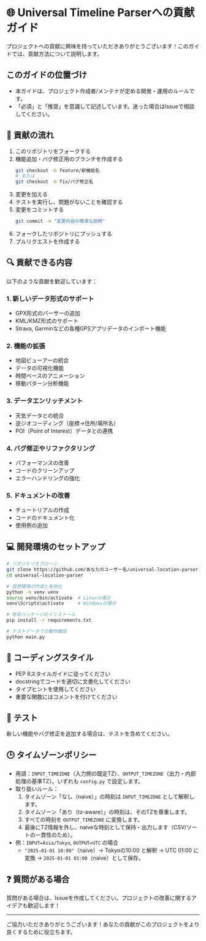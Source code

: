 # 🌐 Universal Timeline Parserへの貢献ガイド

プロジェクトへの貢献に興味を持っていただきありがとうございます！このガイドでは、貢献方法について説明します。

## このガイドの位置づけ
- 本ガイドは、プロジェクト作成者/メンテナが定める開発・運用のルールです。
- 「必須」と「推奨」を意識して記述しています。迷った場合はIssueで相談してください。

## 🚀 貢献の流れ

1. このリポジトリをフォークする
2. 機能追加・バグ修正用のブランチを作成する
   ```bash
   git checkout -b feature/新機能名
   # または
   git checkout -b fix/バグ修正名
   ```
3. 変更を加える
4. テストを実行し、問題がないことを確認する
5. 変更をコミットする
   ```bash
   git commit -m "変更内容の簡潔な説明"
   ```
6. フォークしたリポジトリにプッシュする
7. プルリクエストを作成する

## 🔍 貢献できる内容

以下のような貢献を歓迎しています：

### 1. 新しいデータ形式のサポート
- GPX形式のパーサーの追加
- KML/KMZ形式のサポート
- Strava, Garminなどの各種GPSアプリデータのインポート機能

### 2. 機能の拡張
- 地図ビューアーの統合
- データの可視化機能
- 時間ベースのアニメーション
- 移動パターン分析機能

### 3. データエンリッチメント
- 天気データとの統合
- 逆ジオコーディング（座標→住所/場所名）
- POI（Point of Interest）データとの連携

### 4. バグ修正やリファクタリング
- パフォーマンスの改善
- コードのクリーンアップ
- エラーハンドリングの強化

### 5. ドキュメントの改善
- チュートリアルの作成
- コードのドキュメント化
- 使用例の追加

## 💻 開発環境のセットアップ

```bash
# リポジトリをクローン
git clone https://github.com/あなたのユーザー名/universal-location-parser.git
cd universal-location-parser

# 仮想環境の作成と有効化
python -m venv venv
source venv/bin/activate  # Linuxの場合
venv\Scripts\activate     # Windowsの場合

# 依存パッケージのインストール
pip install -r requirements.txt

# テストデータでの動作確認
python main.py
```

## 📝 コーディングスタイル

- PEP 8スタイルガイドに従ってください
- docstringでコードを適切に文書化してください
- タイプヒントを使用してください
- 重要な関数にはコメントを付けてください

## 🧪 テスト

新しい機能やバグ修正を追加する場合は、テストを含めてください。

## 🕒 タイムゾーンポリシー

- 用語：`INPUT_TIMEZONE`（入力側の既定TZ）、`OUTPUT_TIMEZONE`（出力・内部処理の基準TZ）。いずれも `config.py` で設定します。
- 取り扱いルール：
  1) タイムゾーン「なし（naive）」の時刻は `INPUT_TIMEZONE` として解釈します。
  2) タイムゾーン「あり（tz-aware）」の時刻は、そのTZを尊重します。
  3) すべての時刻を `OUTPUT_TIMEZONE` に変換します。
  4) 最後にTZ情報を外し、naiveな時刻として保持・出力します（CSV/ソートの一貫性のため）。
- 例：`INPUT=Asia/Tokyo`, `OUTPUT=UTC` の場合
  - `"2025-01-01 10:00"`（naive）→ Tokyoの10:00 と解釈 → UTC 01:00 に変換 → `2025-01-01 01:00`（naive）として保存。

## ❓ 質問がある場合

質問がある場合は、Issueを作成してください。プロジェクトの改善に関するアイデアも歓迎します！

---

ご協力いただきありがとうございます！あなたの貢献がこのプロジェクトをより良くするために役立ちます。
